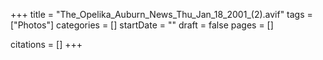 +++
title = "The_Opelika_Auburn_News_Thu_Jan_18_2001_(2).avif"
tags = ["Photos"]
categories = []
startDate = ""
draft = false
pages = []

citations = []
+++
